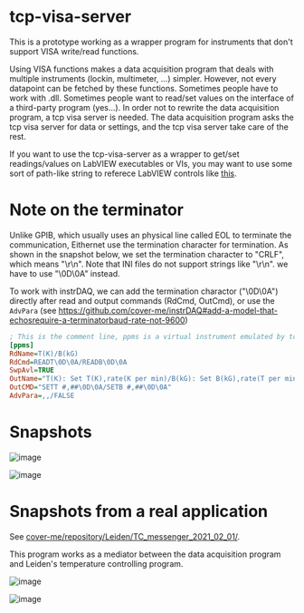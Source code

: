 # tcp-visa-server
This is a prototype working as a wrapper program for instruments that don't support VISA write/read functions. 

Using VISA functions makes a data acquisition program that deals with multiple instruments (lockin, multimeter, ...) simpler. However, not every datapoint can be fetched by these functions. Sometimes people have to work with .dll. Sometimes people want to read/set values on the interface of a third-party program (yes...). In order not to rewrite the data acquisition program, a tcp visa server is needed. The data acquisition program asks the tcp visa server for data or settings, and the tcp visa server take care of the rest.

If you want to use the tcp-visa-server as a wrapper to get/set readings/values on LabVIEW executables or VIs, you may want to use some sort of path-like string to referece LabVIEW controls like [this](https://github.com/cover-me/FP-monitor).

# Note on the terminator
Unlike GPIB, which usually uses an physical line called EOL to terminate the communication, Eithernet use the termination character for termination. As shown in the snapshot below, we set the termination character to "CRLF", which means "\r\n". Note that INI files do not support strings like "\r\n". we have to use "\0D\0A" instead.

To work with instrDAQ, we can add the termination charactor ("\0D\0A") directly after read and output commands (RdCmd, OutCmd), or use the `AdvPara` (see https://github.com/cover-me/instrDAQ#add-a-model-that-echosrequire-a-terminatorbaud-rate-not-9600) 

```ini
; This is the comment line, ppms is a virtual instrument emulated by tcp VISA server
[ppms]
RdName=T(K)/B(kG)
RdCmd=READT\0D\0A/READB\0D\0A
SwpAvl=TRUE
OutName="T(K): Set T(K),rate(K per min)/B(kG): Set B(kG),rate(T per min)"
OutCMD="SETT #,##\0D\0A/SETB #,##\0D\0A"
AdvPara=,,/FALSE
```



# Snapshots
![image](https://user-images.githubusercontent.com/22870592/119033461-3e2a2f00-b97b-11eb-89b2-695ccd9798a9.png)

![image](https://user-images.githubusercontent.com/22870592/119033470-41251f80-b97b-11eb-83a2-7a93c4c24e6b.png)

# Snapshots from a real application

See [cover-me/repository/Leiden/TC_messenger_2021_02_01/](https://github.com/cover-me/repository/tree/master/Leiden/TC_messenger_2021_02_01). 

This program works as a mediator between the data acquisition program and Leiden's temperature controlling program.

![image](https://user-images.githubusercontent.com/22870592/119033538-526e2c00-b97b-11eb-81af-ce5ff5eb0dab.png)

![image](https://user-images.githubusercontent.com/22870592/119033546-539f5900-b97b-11eb-890a-c84c9cdb5875.png)
